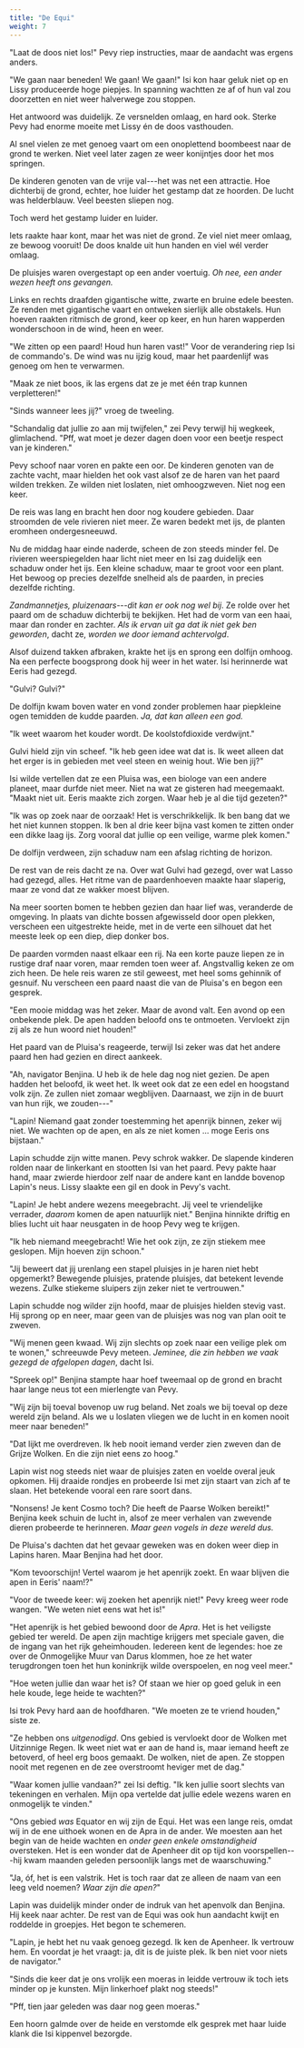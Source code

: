 ```yaml
---
title: "De Equi"
weight: 7
---
```


"Laat de doos niet los!" Pevy riep instructies, maar
de aandacht was ergens anders.

"We gaan naar beneden! We gaan! We gaan!" Isi kon haar geluk niet op en
Lissy produceerde hoge piepjes. In spanning wachtten ze af of hun val
zou doorzetten en niet weer halverwege zou stoppen.

Het antwoord was duidelijk. Ze versnelden omlaag, en hard
ook. Sterke Pevy had enorme moeite met Lissy én de doos vasthouden.

Al snel vielen ze met genoeg vaart om een onoplettend boombeest naar de
grond te werken. Niet veel later zagen ze weer konijntjes
door het mos springen.

De kinderen genoten van de vrije val---het was net een attractie. Hoe
dichterbij de grond, echter, hoe luider het gestamp dat ze
hoorden. De lucht was helderblauw. Veel beesten sliepen nog. 

Toch werd het gestamp luider en luider.

Iets raakte haar kont, maar het was niet
de grond. Ze viel niet meer omlaag, ze bewoog vooruit! De doos knalde uit hun handen en viel wél verder omlaag.

De pluisjes waren overgestapt op een ander voertuig. *Oh nee, een ander wezen heeft ons gevangen.*

Links en rechts draafden gigantische witte, zwarte en bruine edele beesten. Ze renden met gigantische vaart en ontweken sierlijk alle
obstakels. Hun hoeven raakten ritmisch de grond, keer op keer, en hun
haren wapperden wonderschoon in de wind, heen en weer.

"We zitten op een paard! Houd hun haren vast!" Voor de verandering riep Isi de commando's. De wind was nu ijzig koud, maar het paardenlijf was genoeg om hen te verwarmen.

"Maak ze niet boos, ik las ergens dat ze je met één trap kunnen
verpletteren!"

"Sinds wanneer lees jij?" vroeg de tweeling.

"Schandalig dat jullie zo aan mij twijfelen," zei Pevy
terwijl hij wegkeek, glimlachend. "Pff, wat moet je dezer dagen doen voor een beetje respect van je kinderen."

Pevy schoof naar voren en pakte een oor. De kinderen genoten van de zachte vacht, maar hielden het ook vast alsof ze de haren van het paard wilden trekken. Ze wilden niet loslaten, niet omhoogzweven. Niet nog een keer.

De reis was lang en bracht hen door nog koudere gebieden. Daar
stroomden de vele rivieren niet meer. Ze waren bedekt met ijs, de
planten eromheen ondergesneeuwd.

Nu de middag haar einde naderde, scheen de zon steeds minder fel. De
rivieren weerspiegelden haar licht niet meer en Isi zag duidelijk een
schaduw onder het ijs. Een kleine schaduw, maar te groot voor een plant.
Het bewoog op precies dezelfde snelheid als de paarden, in precies
dezelfde richting.

*Zandmannetjes, pluizenaars---dit kan er ook nog wel bij*. Ze rolde over het paard om de schaduw dichterbij te bekijken. Het had de vorm
van een haai, maar dan ronder en zachter. *Als ik ervan uit ga dat ik
niet gek ben geworden*, dacht ze, *worden we door iemand achtervolgd*.

Alsof duizend takken afbraken, krakte het ijs en sprong een
dolfijn omhoog. Na een perfecte boogsprong dook hij weer in het water.
Isi herinnerde wat Eeris had gezegd.

"Gulvi? Gulvi?"

De dolfijn kwam boven water en vond zonder problemen haar piepkleine ogen temidden de kudde paarden. *Ja, dat kan alleen een god.*

"Ik weet waarom het kouder wordt. De koolstofdioxide verdwijnt."

Gulvi hield zijn vin scheef. "Ik heb geen idee wat dat is. Ik weet alleen dat het erger is in gebieden met veel steen en weinig hout. Wie ben jij?"

Isi wilde vertellen dat ze een Pluisa was, een biologe van een andere planeet, maar durfde niet meer. Niet na wat ze gisteren had meegemaakt. "Maakt niet uit. Eeris maakte zich zorgen. Waar heb je al die tijd gezeten?"

"Ik was op zoek naar de oorzaak! Het is verschrikkelijk. Ik ben bang dat we het niet kunnen stoppen. Ik ben al drie keer bijna vast komen te zitten onder een dikke laag ijs. Zorg vooral dat jullie op een veilige, warme plek komen."

De dolfijn verdween, zijn schaduw nam een afslag richting
de horizon.

De rest van de reis dacht ze na. Over wat Gulvi had gezegd, over wat
Lasso had gezegd, alles. Het ritme van de paardenhoeven maakte haar
slaperig, maar ze vond dat ze wakker moest blijven.

Na meer soorten bomen te hebben gezien dan haar lief was, veranderde de
omgeving. In plaats van dichte bossen afgewisseld door open plekken,
verscheen een uitgestrekte heide, met in de verte een silhouet dat het meeste leek op een diep, diep donker bos.

De paarden vormden naast elkaar een rij. Na een
korte pauze liepen ze in rustige draf naar voren, maar remden toen weer
af. Angstvallig keken ze om zich heen. De hele reis waren ze stil
geweest, met heel soms gehinnik of gesnuif. Nu verscheen een
paard naast die van de Pluisa's en begon een gesprek.

"Een mooie middag was het zeker. Maar de avond valt. Een avond op een
onbekende plek. De apen hadden beloofd ons te ontmoeten. Vervloekt zijn zij als ze hun woord niet houden!"

Het paard van de Pluisa's reageerde, terwijl Isi zeker was dat het andere paard hen had gezien en direct aankeek.

"Ah, navigator Benjina. U heb ik de hele dag nog niet gezien. De apen
hadden het beloofd, ik weet het. Ik weet ook dat ze een edel en
hoogstand volk zijn. Ze zullen niet zomaar wegblijven. Daarnaast, we
zijn in de buurt van hun rijk, we zouden---"

"Lapin! Niemand gaat zonder toestemming het apenrijk binnen, zeker
wij niet. We wachten op de apen, en als ze niet komen ... moge Eeris ons
bijstaan."

Lapin schudde zijn witte manen. Pevy schrok wakker. De slapende kinderen
rolden naar de linkerkant en stootten Isi van het paard. Pevy pakte
haar hand, maar zwierde hierdoor zelf naar de andere kant en landde
bovenop Lapin's neus. Lissy slaakte een gil en dook in Pevy's vacht.

"Lapin! Je hebt andere wezens meegebracht. Jij veel te vriendelijke
verrader, *daarom* komen de apen natuurlijk niet." Benjina hinnikte
driftig en blies lucht uit haar neusgaten in de hoop Pevy weg te
krijgen.

"Ik heb niemand meegebracht! Wie het ook zijn, ze zijn stiekem
mee geslopen. Mijn hoeven zijn schoon."

"Jij beweert dat jij urenlang een stapel pluisjes in je
haren niet hebt opgemerkt? Bewegende pluisjes, pratende pluisjes, dat
betekent levende wezens. Zulke stiekeme sluipers zijn zeker niet te
vertrouwen."

Lapin schudde nog wilder zijn hoofd, maar de pluisjes hielden stevig
vast. Hij sprong op en neer, maar geen van de pluisjes was nog van plan
ooit te zweven.

"Wij menen geen kwaad. Wij zijn slechts op zoek naar een veilige
plek om te wonen," schreeuwde Pevy meteen. *Jeminee, die zin hebben we
vaak gezegd de afgelopen dagen*, dacht Isi.

"Spreek op!" Benjina stampte haar hoef tweemaal op de grond en bracht
haar lange neus tot een mierlengte van Pevy.

"Wij zijn bij toeval bovenop uw rug beland. Net zoals we bij toeval op
deze wereld zijn beland. Als we u loslaten vliegen we de lucht in en
komen nooit meer naar beneden!"

"Dat lijkt me overdreven. Ik heb nooit iemand verder zien zweven
dan de Grijze Wolken. En die zijn niet eens zo hoog."

Lapin wist nog steeds niet waar de pluisjes zaten en voelde overal jeuk
opkomen. Hij draaide rondjes en probeerde Isi met zijn staart van zich
af te slaan. Het betekende vooral een rare soort dans.

"Nonsens! Je kent Cosmo toch? Die heeft de Paarse Wolken bereikt!" Benjina keek schuin de lucht in, alsof ze meer verhalen van zwevende dieren probeerde te herinneren. *Maar geen vogels in deze wereld dus.*

De Pluisa's dachten dat het gevaar geweken was en doken weer diep in
Lapins haren. Maar Benjina had het door.

"Kom tevoorschijn! Vertel waarom je het apenrijk zoekt. En waar blijven die apen in Eeris' naam!?"

"Voor de tweede keer: wij zoeken het apenrijk niet!" Pevy kreeg weer
rode wangen. "We weten niet eens wat het is!"

"Het apenrijk is het gebied bewoond door de *Apra*. Het is het veiligste gebied ter wereld. De apen zijn machtige krijgers
met speciale gaven, die de ingang van het rijk geheimhouden. Iedereen kent de legendes: hoe ze over de Onmogelijke Muur van Darus klommen, hoe ze het water terugdrongen toen het hun koninkrijk wilde overspoelen, en nog veel meer."

"Hoe weten jullie dan waar het is? Of staan we hier op goed geluk in een hele koude, lege heide te wachten?"

Isi trok Pevy hard aan de hoofdharen. "We moeten ze te vriend houden," siste ze.

"Ze hebben ons _uitgenodigd_. Ons gebied is vervloekt door de Wolken met Uitzinnige Regen. Ik weet niet
wat er aan de hand is, maar iemand heeft ze betoverd, of heel erg boos
gemaakt. De wolken, niet de apen. Ze stoppen nooit met regenen en de
zee overstroomt heviger met de dag."

"Waar komen jullie vandaan?" zei Isi deftig. "Ik ken
jullie soort slechts van tekeningen en verhalen. Mijn opa vertelde dat
jullie edele wezens waren en onmogelijk te vinden."

"Ons gebied *was* Equator en wij zijn de
Equi. Het was een lange reis, omdat wij in de ene uithoek wonen en de Apra in de ander. We moesten aan het begin
van de heide wachten en _onder geen enkele omstandigheid_ oversteken. Het
is een wonder dat de Apenheer dit op tijd kon voorspellen---hij kwam maanden geleden persoonlijk langs met de waarschuwing."

"Ja, óf, het is een valstrik. Het is toch raar dat ze alleen de naam van een leeg veld noemen? _Waar zijn die apen?_"

Lapin was duidelijk minder onder de indruk van het apenvolk dan Benjina.
Hij keek naar achter. De rest van de Equi was ook hun aandacht
kwijt en roddelde in groepjes. Het begon te schemeren.

"Lapin, je hebt het nu vaak genoeg gezegd. Ik ken de Apenheer. Ik vertrouw hem. En voordat je het vraagt: ja, dit
is de juiste plek. Ik ben niet voor niets de navigator."

"Sinds die keer dat je ons vrolijk een moeras in leidde vertrouw ik toch
iets minder op je kunsten. Mijn linkerhoef plakt nog steeds!"

"Pff, tien jaar geleden was daar nog geen moeras."

Een hoorn galmde over de heide en verstomde elk gesprek met haar luide klank die Isi kippenvel bezorgde.